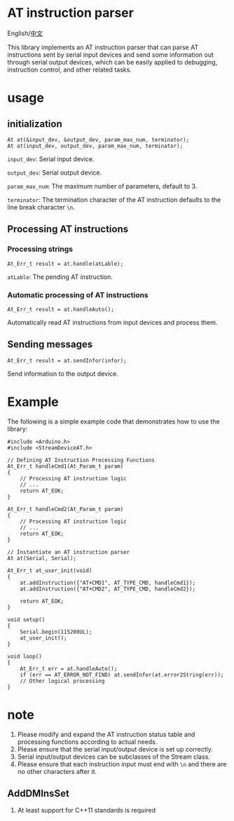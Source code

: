 # AT instruction parser

English/[中文](README.md)

This library implements an AT instruction parser that can parse AT instructions sent by serial input devices and send some information out through serial output devices, which can be easily applied to debugging, instruction control, and other related tasks.

# usage

## initialization

    At at(&input_dev, &output_dev, param_max_num, terminator);
    At at(input_dev, output_dev, param_max_num, terminator);

`input_dev`: Serial input device.

`output_dev`: Serial output device.

`param_max_num`: The maximum number of parameters, default to 3.

`terminator`: The termination character of the AT instruction defaults to the line break character `\n`.

## Processing AT instructions

### Processing strings

    At_Err_t result = at.handle(atLable);

`atLable`: The pending AT instruction.

### Automatic processing of AT instructions

    At_Err_t result = at.handleAuto();

Automatically read AT instructions from input devices and process them.

## Sending messages

    At_Err_t result = at.sendInfor(infor);

Send information to the output device.

# Example

The following is a simple example code that demonstrates how to use the library:


    #include <Arduino.h>
    #include <StreamDeviceAT.h>

    // Defining AT Instruction Processing Functions
    At_Err_t handleCmd1(At_Param_t param)
    {
        // Processing AT instruction logic
        // ...
        return AT_EOK;
    }

    At_Err_t handleCmd2(At_Param_t param)
    {
        // Processing AT instruction logic
        // ...
        return AT_EOK;
    }

    // Instantiate an AT instruction parser
    At at(Serial, Serial);

    At_Err_t at_user_init(void)
    {
        at.addInstruction({"AT+CMD1", AT_TYPE_CMD, handleCmd1});
        at.addInstruction({"AT+CMD2", AT_TYPE_CMD, handleCmd2});

        return AT_EOK;
    }

    void setup()
    {
        Serial.begin(115200UL);
        at_user_init();
    }

    void loop()
    {
        At_Err_t err = at.handleAuto();
        if (err == AT_ERROR_NOT_FIND) at.sendInfor(at.error2String(err));
        // Other logical processing
    }

# note

1. Please modify and expand the AT instruction status table and processing functions according to actual needs.
2. Please ensure that the serial input/output device is set up correctly.
3. Serial input/output devices can be subclasses of the Stream class.
4. Please ensure that each instruction input must end with `\n` and there are no other characters after it.

## AddDMInsSet

1. At least support for C++11 standards is required

